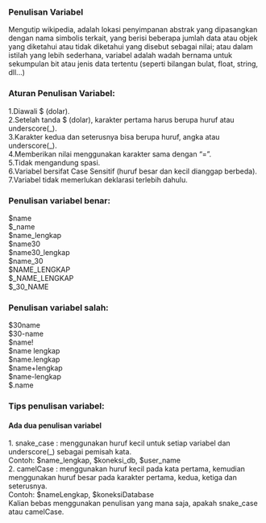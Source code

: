 <h3><b></b>Penulisan Variabel</b></h3>
<p>
Mengutip wikipedia, adalah lokasi penyimpanan abstrak yang dipasangkan dengan nama simbolis terkait, yang berisi beberapa jumlah data atau objek yang diketahui atau tidak diketahui yang disebut sebagai nilai; atau dalam istilah yang lebih sederhana, variabel adalah wadah bernama untuk sekumpulan bit atau jenis data tertentu (seperti bilangan bulat, float, string, dll...)
</p>

<h3><b></b>Aturan Penulisan Variabel:</b></h3>
<p>
1.Diawali $ (dolar). <br>
2.Setelah tanda $ (dolar), karakter pertama harus berupa huruf atau underscore(_).<br>
3.Karakter kedua dan seterusnya bisa berupa huruf, angka atau underscore(_).<br>
4.Memberikan nilai menggunakan karakter sama dengan “=”.<br>
5.Tidak mengandung spasi.<br>
6.Variabel bersifat Case Sensitif (huruf besar dan kecil dianggap berbeda).<br>
7.Variabel tidak memerlukan deklarasi terlebih dahulu.
</p>
<h3><b></b>Penulisan variabel benar:	</b></h3>
<p>
$name <br>
$_name <br>							
$name_lengkap	<br>					
$name30	<br>					
$name30_lengkap <br>					
$name_30 <br>					
$NAME_LENGKAP	<br>					
$_NAME_LENGKAP	<br>				
$_30_NAME
</p>
<h3><b></b>Penulisan variabel salah:</b></h3>
<p>
$30name <br>
$30-name <br>
$name! <br>
$name lengkap <br>
$name.lengkap <br>
$name+lengkap <br>
$name-lengkap <br>
$.name
</p>
<h3><b></b>Tips penulisan variabel:</b></h3>
<h4>Ada dua penulisan variabel</h4>
<p>
1. snake_case : menggunakan huruf kecil untuk setiap variabel dan underscore(_) sebagai pemisah kata.<br>
   Contoh: $name_lengkap, $koneksi_db, $user_name
<br>
2. camelCase : menggunakan huruf kecil pada kata pertama, kemudian menggunakan huruf besar pada karakter pertama, kedua, ketiga dan seterusnya.<br>
   Contoh: $nameLengkap, $koneksiDatabase
<br>
Kalian bebas menggunakan penulisan yang mana saja, apakah snake_case atau camelCase.
</p>



